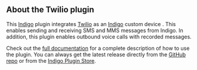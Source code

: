 ## About the Twilio  plugin

This [Indigo](http://www.indigodomo.com/) plugin integrates [Twilio](http://www.twilio.com) as an [Indigo](http://www.indigodomo.com/docs/overview) custom device . This enables sending and receiving SMS and MMS messages from Indigo.  In addition, this plugin enables outbound voice calls with recorded messages.

Check out the [full documentation](https://github.com/FlyingDiver/Indigo-Twilio/wiki) for a complete description of how to use the plugin. You can always get the latest release directly from the [GitHub repo](https://github.com/IndigoDomotics/Indigo-Twilio/releases) or from the [Indigo Plugin Store](http://www.indigodomo.com/pluginstore/).
